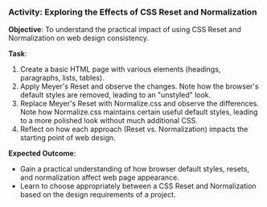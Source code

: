 ### Activity: Exploring the Effects of CSS Reset and Normalization

**Objective**: To understand the practical impact of using CSS Reset and Normalization on web design consistency.

**Task**:

1. Create a basic HTML page with various elements (headings, paragraphs, lists, tables).
2. Apply Meyer's Reset and observe the changes. Note how the browser's default styles are removed, leading to an "unstyled" look.
3. Replace Meyer's Reset with Normalize.css and observe the differences. Note how Normalize.css maintains certain useful default styles, leading to a more polished look without much additional CSS.
4. Reflect on how each approach (Reset vs. Normalization) impacts the starting point of web design.

**Expected Outcome**:

- Gain a practical understanding of how browser default styles, resets, and normalization affect web page appearance.
- Learn to choose appropriately between a CSS Reset and Normalization based on the design requirements of a project.